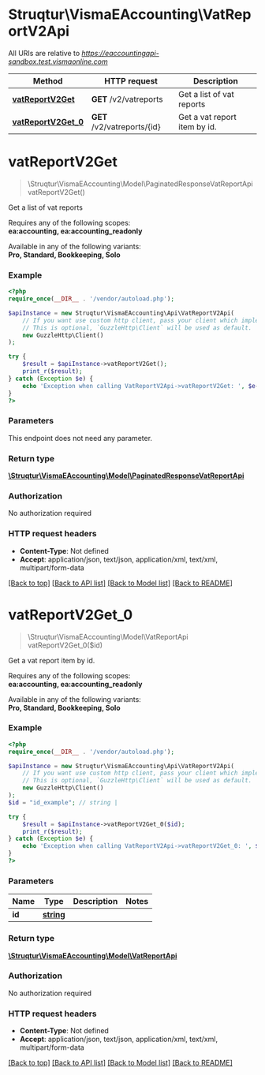 # Struqtur\VismaEAccounting\VatReportV2Api

All URIs are relative to *https://eaccountingapi-sandbox.test.vismaonline.com*

Method | HTTP request | Description
------------- | ------------- | -------------
[**vatReportV2Get**](VatReportV2Api.md#vatReportV2Get) | **GET** /v2/vatreports | Get a list of vat reports
[**vatReportV2Get_0**](VatReportV2Api.md#vatReportV2Get_0) | **GET** /v2/vatreports/{id} | Get a vat report item by id.


# **vatReportV2Get**
> \Struqtur\VismaEAccounting\Model\PaginatedResponseVatReportApi vatReportV2Get()

Get a list of vat reports

<p>Requires any of the following scopes: <br><b>ea:accounting, ea:accounting_readonly</b></p><p>Available in any of the following variants: <br><b>Pro, Standard, Bookkeeping, Solo</b></p>

### Example
```php
<?php
require_once(__DIR__ . '/vendor/autoload.php');

$apiInstance = new Struqtur\VismaEAccounting\Api\VatReportV2Api(
    // If you want use custom http client, pass your client which implements `GuzzleHttp\ClientInterface`.
    // This is optional, `GuzzleHttp\Client` will be used as default.
    new GuzzleHttp\Client()
);

try {
    $result = $apiInstance->vatReportV2Get();
    print_r($result);
} catch (Exception $e) {
    echo 'Exception when calling VatReportV2Api->vatReportV2Get: ', $e->getMessage(), PHP_EOL;
}
?>
```

### Parameters
This endpoint does not need any parameter.

### Return type

[**\Struqtur\VismaEAccounting\Model\PaginatedResponseVatReportApi**](../Model/PaginatedResponseVatReportApi.md)

### Authorization

No authorization required

### HTTP request headers

 - **Content-Type**: Not defined
 - **Accept**: application/json, text/json, application/xml, text/xml, multipart/form-data

[[Back to top]](#) [[Back to API list]](../../README.md#documentation-for-api-endpoints) [[Back to Model list]](../../README.md#documentation-for-models) [[Back to README]](../../README.md)

# **vatReportV2Get_0**
> \Struqtur\VismaEAccounting\Model\VatReportApi vatReportV2Get_0($id)

Get a vat report item by id.

<p>Requires any of the following scopes: <br><b>ea:accounting, ea:accounting_readonly</b></p><p>Available in any of the following variants: <br><b>Pro, Standard, Bookkeeping, Solo</b></p>

### Example
```php
<?php
require_once(__DIR__ . '/vendor/autoload.php');

$apiInstance = new Struqtur\VismaEAccounting\Api\VatReportV2Api(
    // If you want use custom http client, pass your client which implements `GuzzleHttp\ClientInterface`.
    // This is optional, `GuzzleHttp\Client` will be used as default.
    new GuzzleHttp\Client()
);
$id = "id_example"; // string | 

try {
    $result = $apiInstance->vatReportV2Get_0($id);
    print_r($result);
} catch (Exception $e) {
    echo 'Exception when calling VatReportV2Api->vatReportV2Get_0: ', $e->getMessage(), PHP_EOL;
}
?>
```

### Parameters

Name | Type | Description  | Notes
------------- | ------------- | ------------- | -------------
 **id** | [**string**](../Model/.md)|  |

### Return type

[**\Struqtur\VismaEAccounting\Model\VatReportApi**](../Model/VatReportApi.md)

### Authorization

No authorization required

### HTTP request headers

 - **Content-Type**: Not defined
 - **Accept**: application/json, text/json, application/xml, text/xml, multipart/form-data

[[Back to top]](#) [[Back to API list]](../../README.md#documentation-for-api-endpoints) [[Back to Model list]](../../README.md#documentation-for-models) [[Back to README]](../../README.md)

